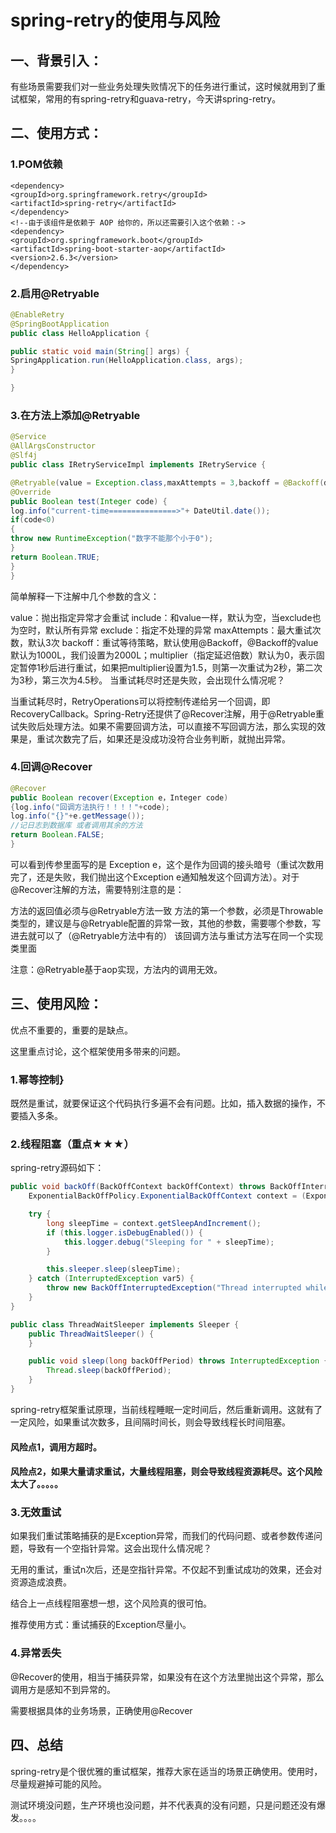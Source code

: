 # spring-retry的使用与风险



## 一、背景引入：
有些场景需要我们对一些业务处理失败情况下的任务进行重试，这时候就用到了重试框架，常用的有spring-retry和guava-retry，今天讲spring-retry。

## 二、使用方式：
### 1.POM依赖
```
<dependency>
<groupId>org.springframework.retry</groupId>
<artifactId>spring-retry</artifactId>
</dependency>
<!--由于该组件是依赖于 AOP 给你的，所以还需要引入这个依赖：->
<dependency>
<groupId>org.springframework.boot</groupId>
<artifactId>spring-boot-starter-aop</artifactId>
<version>2.6.3</version>
</dependency>
```


### 2.启用@Retryable
```java
@EnableRetry
@SpringBootApplication
public class HelloApplication {

public static void main(String[] args) {
SpringApplication.run(HelloApplication.class, args);
}

}
```


### 3.在方法上添加@Retryable
```java
@Service
@AllArgsConstructor
@Slf4j
public class IRetryServiceImpl implements IRetryService {

@Retryable(value = Exception.class,maxAttempts = 3,backoff = @Backoff(delay = 3600,multiplier = 1.5))
@Override
public Boolean test(Integer code) {
log.info("current-time===============>"+ DateUtil.date());
if(code<0)
{
throw new RuntimeException("数字不能那个小于0");
}
return Boolean.TRUE;
}
}
```


简单解释一下注解中几个参数的含义：

value：抛出指定异常才会重试
include：和value一样，默认为空，当exclude也为空时，默认所有异常
exclude：指定不处理的异常
maxAttempts：最大重试次数，默认3次
backoff：重试等待策略，默认使用@Backoff，@Backoff的value默认为1000L，我们设置为2000L；multiplier（指定延迟倍数）默认为0，表示固定暂停1秒后进行重试，如果把multiplier设置为1.5，则第一次重试为2秒，第二次为3秒，第三次为4.5秒。
当重试耗尽时还是失败，会出现什么情况呢？

当重试耗尽时，RetryOperations可以将控制传递给另一个回调，即RecoveryCallback。Spring-Retry还提供了@Recover注解，用于@Retryable重试失败后处理方法。如果不需要回调方法，可以直接不写回调方法，那么实现的效果是，重试次数完了后，如果还是没成功没符合业务判断，就抛出异常。

### 4.回调@Recover
```java
@Recover
public Boolean recover(Exception e，Integer code)
{log.info("回调方法执行！！！！"+code);
log.info("{}"+e.getMessage());
//记日志到数据库 或者调用其余的方法
return Boolean.FALSE;
}
```


可以看到传参里面写的是 Exception e，这个是作为回调的接头暗号（重试次数用完了，还是失败，我们抛出这个Exception e通知触发这个回调方法）。对于@Recover注解的方法，需要特别注意的是：

方法的返回值必须与@Retryable方法一致
方法的第一个参数，必须是Throwable类型的，建议是与@Retryable配置的异常一致，其他的参数，需要哪个参数，写进去就可以了（@Retryable方法中有的）
该回调方法与重试方法写在同一个实现类里面

注意：@Retryable基于aop实现，方法内的调用无效。

## 三、使用风险：
优点不重要的，重要的是缺点。

这里重点讨论，这个框架使用多带来的问题。

### 1.幂等控制}
既然是重试，就要保证这个代码执行多遍不会有问题。比如，插入数据的操作，不要插入多条。

### 2.线程阻塞（重点★★★）
spring-retry源码如下：
```java
public void backOff(BackOffContext backOffContext) throws BackOffInterruptedException {
    ExponentialBackOffPolicy.ExponentialBackOffContext context = (ExponentialBackOffPolicy.ExponentialBackOffContext)backOffContext;

    try {
        long sleepTime = context.getSleepAndIncrement();
        if (this.logger.isDebugEnabled()) {
            this.logger.debug("Sleeping for " + sleepTime);
        }

        this.sleeper.sleep(sleepTime);
    } catch (InterruptedException var5) {
        throw new BackOffInterruptedException("Thread interrupted while sleeping", var5);
    }
}
```
```java
public class ThreadWaitSleeper implements Sleeper {
    public ThreadWaitSleeper() {
    }

    public void sleep(long backOffPeriod) throws InterruptedException {
        Thread.sleep(backOffPeriod);
    }
}
```

spring-retry框架重试原理，当前线程睡眠一定时间后，然后重新调用。这就有了一定风险，如果重试次数多，且间隔时间长，则会导致线程长时间阻塞。

#### 风险点1，调用方超时。

#### 风险点2，如果大量请求重试，大量线程阻塞，则会导致线程资源耗尽。这个风险太大了。。。。。

### 3.无效重试
如果我们重试策略捕获的是Exception异常，而我们的代码问题、或者参数传递问题，导致有一个空指针异常。这会出现什么情况呢？

无用的重试，重试n次后，还是空指针异常。不仅起不到重试成功的效果，还会对资源造成浪费。

结合上一点线程阻塞想一想，这个风险真的很可怕。

推荐使用方式：重试捕获的Exception尽量小。

### 4.异常丢失
@Recover的使用，相当于捕获异常，如果没有在这个方法里抛出这个异常，那么调用方是感知不到异常的。

需要根据具体的业务场景，正确使用@Recover



## 四、总结


spring-retry是个很优雅的重试框架，推荐大家在适当的场景正确使用。使用时，尽量规避掉可能的风险。

测试环境没问题，生产环境也没问题，并不代表真的没有问题，只是问题还没有爆发。。。。
